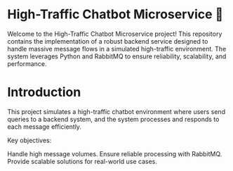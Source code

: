 # High-Traffic Chatbot Microservice 🌟

Welcome to the High-Traffic Chatbot Microservice project! This repository contains the implementation of a robust backend service designed to handle massive message flows in a simulated high-traffic environment. The system leverages Python and RabbitMQ to ensure reliability, scalability, and performance.

# Introduction
This project simulates a high-traffic chatbot environment where users send queries to a backend system, and the system processes and responds to each message efficiently.

Key objectives:

Handle high message volumes.
Ensure reliable processing with RabbitMQ.
Provide scalable solutions for real-world use cases.
